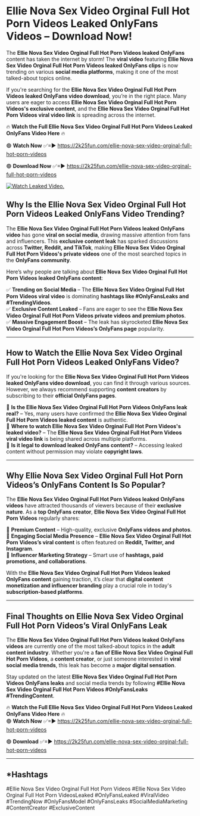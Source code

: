 # Ellie Nova Sex Video Orginal Full Hot Porn Videos Leaked OnlyFans Videos – Download Now!

The **Ellie Nova Sex Video Orginal Full Hot Porn Videos leaked OnlyFans** content has taken the internet by storm! The **viral video** featuring **Ellie Nova Sex Video Orginal Full Hot Porn Videos leaked OnlyFans clips** is now trending on various **social media platforms**, making it one of the most talked-about topics online.  

If you're searching for the **Ellie Nova Sex Video Orginal Full Hot Porn Videos leaked OnlyFans video download**, you’re in the right place. Many users are eager to access **Ellie Nova Sex Video Orginal Full Hot Porn Videos's exclusive content**, and the **Ellie Nova Sex Video Orginal Full Hot Porn Videos viral video link** is spreading across the internet.  

🔥 **Watch the Full Ellie Nova Sex Video Orginal Full Hot Porn Videos Leaked OnlyFans Video Here** 🔥  

🟢 **Watch Now** ✅=► https://2k25fun.com/ellie-nova-sex-video-orginal-full-hot-porn-videos

🟢 **Download Now** ✅=► https://2k25fun.com/ellie-nova-sex-video-orginal-full-hot-porn-videos

[![Watch Leaked Video.](https://miro.medium.com/v2/resize:fit:828/format:webp/1*cilzJN44JGOrTw9NJCrNHA.gif "Watch Leaked Video")](https://2k25fun.com/ellie-nova-sex-video-orginal-full-hot-porn-videos)

## **Why Is the Ellie Nova Sex Video Orginal Full Hot Porn Videos Leaked OnlyFans Video Trending?**  

The **Ellie Nova Sex Video Orginal Full Hot Porn Videos leaked OnlyFans video** has gone **viral on social media**, drawing massive attention from fans and influencers. This **exclusive content leak** has sparked discussions across **Twitter, Reddit, and TikTok**, making **Ellie Nova Sex Video Orginal Full Hot Porn Videos's private videos** one of the most searched topics in the **OnlyFans community**.  

Here’s why people are talking about **Ellie Nova Sex Video Orginal Full Hot Porn Videos leaked OnlyFans content**:  

✅ **Trending on Social Media** – The **Ellie Nova Sex Video Orginal Full Hot Porn Videos viral video** is dominating **hashtags like #OnlyFansLeaks and #TrendingVideos**.  
✅ **Exclusive Content Leaked** – Fans are eager to see the **Ellie Nova Sex Video Orginal Full Hot Porn Videos private videos and premium photos**.  
✅ **Massive Engagement Boost** – The leak has skyrocketed **Ellie Nova Sex Video Orginal Full Hot Porn Videos’s OnlyFans page** popularity.  

---

## **How to Watch the Ellie Nova Sex Video Orginal Full Hot Porn Videos Leaked OnlyFans Video?**  

If you're looking for the **Ellie Nova Sex Video Orginal Full Hot Porn Videos leaked OnlyFans video download**, you can find it through various sources. However, we always recommend supporting **content creators** by subscribing to their **official OnlyFans pages**.  

🔹 **Is the Ellie Nova Sex Video Orginal Full Hot Porn Videos OnlyFans leak real?** – Yes, many users have confirmed the **Ellie Nova Sex Video Orginal Full Hot Porn Videos leaked content** is authentic.  
🔹 **Where to watch Ellie Nova Sex Video Orginal Full Hot Porn Videos's leaked video?** – The **Ellie Nova Sex Video Orginal Full Hot Porn Videos viral video link** is being shared across multiple platforms.  
🔹 **Is it legal to download leaked OnlyFans content?** – Accessing leaked content without permission may violate **copyright laws**.  

---

## **Why Ellie Nova Sex Video Orginal Full Hot Porn Videos’s OnlyFans Content Is So Popular?**  

The **Ellie Nova Sex Video Orginal Full Hot Porn Videos leaked OnlyFans videos** have attracted thousands of viewers because of their **exclusive nature**. As a **top OnlyFans creator**, **Ellie Nova Sex Video Orginal Full Hot Porn Videos** regularly shares:  

📌 **Premium Content** – High-quality, exclusive **OnlyFans videos and photos**.  
📌 **Engaging Social Media Presence** – **Ellie Nova Sex Video Orginal Full Hot Porn Videos’s viral content** is often featured on **Reddit, Twitter, and Instagram**.  
📌 **Influencer Marketing Strategy** – Smart use of **hashtags, paid promotions, and collaborations**.  

With the **Ellie Nova Sex Video Orginal Full Hot Porn Videos leaked OnlyFans content** gaining traction, it’s clear that **digital content monetization and influencer branding** play a crucial role in today's **subscription-based platforms**.  

---

## **Final Thoughts on Ellie Nova Sex Video Orginal Full Hot Porn Videos’s Viral OnlyFans Leak**  

The **Ellie Nova Sex Video Orginal Full Hot Porn Videos leaked OnlyFans videos** are currently one of the most talked-about topics in the **adult content industry**. Whether you're a **fan of Ellie Nova Sex Video Orginal Full Hot Porn Videos**, a **content creator**, or just someone interested in **viral social media trends**, this leak has become a **major digital sensation**.  

Stay updated on the latest **Ellie Nova Sex Video Orginal Full Hot Porn Videos OnlyFans leaks** and social media trends by following **#Ellie Nova Sex Video Orginal Full Hot Porn Videos #OnlyFansLeaks #TrendingContent**.  

🔥 **Watch the Full Ellie Nova Sex Video Orginal Full Hot Porn Videos Leaked OnlyFans Video Here** 🔥  
🟢 **Watch Now** ✅=► https://2k25fun.com/ellie-nova-sex-video-orginal-full-hot-porn-videos

🟢 **Download** ✅=► https://2k25fun.com/ellie-nova-sex-video-orginal-full-hot-porn-videos

---

## *Hashtags
#Ellie Nova Sex Video Orginal Full Hot Porn Videos #Ellie Nova Sex Video Orginal Full Hot Porn VideosLeaked #OnlyFansLeaked #ViralVideo #TrendingNow #OnlyFansModel #OnlyFansLeaks #SocialMediaMarketing #ContentCreator #ExclusiveContent  